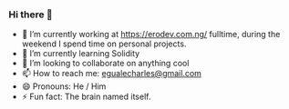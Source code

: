 ### Hi there 👋

- 🔭 I’m currently working at https://erodev.com.ng/ fulltime, during the weekend I spend time on personal projects.
- 🌱 I’m currently learning Solidity
- 👯 I’m looking to collaborate on anything cool
- 📫 How to reach me: egualecharles@gmail.com
- 😄 Pronouns: He / Him
- ⚡ Fun fact: The brain named itself.
<!--
**Charles1403/Charles1403** is a ✨ _special_ ✨ repository because its `README.md` (this file) appears on your GitHub profile.

Here are some ideas to get you started:

- 🔭 I’m currently working on ...
- 🌱 I’m currently learning ...
- 👯 I’m looking to collaborate on ...
- 🤔 I’m looking for help with ...
- 💬 Ask me about ...
- 📫 How to reach me: ...
- 😄 Pronouns: ...
- ⚡ Fun fact: ...
-->
